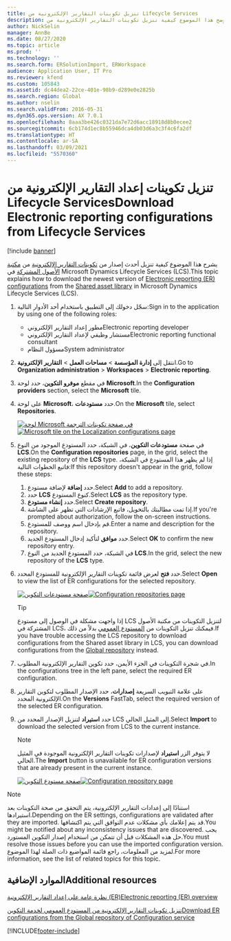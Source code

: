 ```yaml
---
title: تنزيل تكوينات التقارير الإلكترونية من Lifecycle Services
description: يوضح هذا الموضوع كيفية تنزيل تكوينات التقارير الإلكترونية من Microsoft Dynamics Lifecycle Services (LCS).
author: NickSelin
manager: AnnBe
ms.date: 08/27/2020
ms.topic: article
ms.prod: ''
ms.technology: ''
ms.search.form: ERSolutionImport, ERWorkspace
audience: Application User, IT Pro
ms.reviewer: kfend
ms.custom: 105843
ms.assetid: dc44dea2-22ce-401e-98b9-d289e0e2825b
ms.search.region: Global
ms.author: nselin
ms.search.validFrom: 2016-05-31
ms.dyn365.ops.version: AX 7.0.1
ms.openlocfilehash: 8aaa3be426c0321da7e72d6acc18918d8b0ecee2
ms.sourcegitcommit: 6cb174d1ec8b55946dca4db03d6a3c3f4c6fa2df
ms.translationtype: HT
ms.contentlocale: ar-SA
ms.lasthandoff: 03/09/2021
ms.locfileid: "5570360"
---
```

# <a name="download-electronic-reporting-configurations-from-lifecycle-services"></a><span data-ttu-id="1abac-103">تنزيل تكوينات إعداد التقارير الإلكترونية من Lifecycle Services</span><span class="sxs-lookup"><span data-stu-id="1abac-103">Download Electronic reporting configurations from Lifecycle Services</span></span>

[!include [banner](../includes/banner.md)]

<span data-ttu-id="1abac-104">يشرح هذا الموضوع كيفية تنزيل أحدث إصدار من [تكوينات التقارير الإلكترونية](general-electronic-reporting.md#Configuration) من [مكتبة الأصول المشتركة](../lifecycle-services/asset-library.md) في Microsoft Dynamics Lifecycle Services (LCS).</span><span class="sxs-lookup"><span data-stu-id="1abac-104">This topic explains how to download the newest version of [Electronic reporting (ER) configurations](general-electronic-reporting.md#Configuration) from the [Shared asset library](../lifecycle-services/asset-library.md) in Microsoft Dynamics Lifecycle Services (LCS).</span></span>

1. <span data-ttu-id="1abac-105">سجّل دخولك إلى التطبيق باستخدام أحد الأدوار التالية:</span><span class="sxs-lookup"><span data-stu-id="1abac-105">Sign in to the application by using one of the following roles:</span></span>

    - <span data-ttu-id="1abac-106">مطور إعداد التقارير الإلكتروني</span><span class="sxs-lookup"><span data-stu-id="1abac-106">Electronic reporting developer</span></span>
    - <span data-ttu-id="1abac-107">مستشار وظيفي لإعداد التقارير الإلكتروني</span><span class="sxs-lookup"><span data-stu-id="1abac-107">Electronic reporting functional consultant</span></span>
    - <span data-ttu-id="1abac-108">مسؤول النظام</span><span class="sxs-lookup"><span data-stu-id="1abac-108">System administrator</span></span>

2. <span data-ttu-id="1abac-109">انتقل إلى **إدارة المؤسسة** &gt; **مساحات العمل** &gt; **التقارير الإلكترونية**.</span><span class="sxs-lookup"><span data-stu-id="1abac-109">Go to **Organization administration** &gt; **Workspaces** &gt; **Electronic reporting**.</span></span>
3. <span data-ttu-id="1abac-110">في مقطع **موفرو التكوين**، حدد لوحة **Microsoft**.</span><span class="sxs-lookup"><span data-stu-id="1abac-110">In the **Configuration providers** section, select the **Microsoft** tile.</span></span>
4. <span data-ttu-id="1abac-111">على لوحة **Microsoft**، حدد **مستودعات**.</span><span class="sxs-lookup"><span data-stu-id="1abac-111">On the **Microsoft** tile, select **Repositories**.</span></span>

    <span data-ttu-id="1abac-112">[![لوحة Microsoft في صفحة تكوينات الترجمة](./media/update-er-from-lcs-for-ms-open-ms-repositories-list.png)](./media/update-er-from-lcs-for-ms-open-ms-repositories-list.png)</span><span class="sxs-lookup"><span data-stu-id="1abac-112">[![Microsoft tile on the Localization configurations page](./media/update-er-from-lcs-for-ms-open-ms-repositories-list.png)](./media/update-er-from-lcs-for-ms-open-ms-repositories-list.png)</span></span>

5. <span data-ttu-id="1abac-113">في صفحة **مستودعات التكوين**، في الشبكة، حدد المستودع الموجود من النوع **LCS**.</span><span class="sxs-lookup"><span data-stu-id="1abac-113">On the **Configuration repositories** page, in the grid, select the existing repository of the **LCS** type.</span></span> <span data-ttu-id="1abac-114">إذا لم يظهر هذا المستودع في الشبكة، فاتبع الخطوات التالية:</span><span class="sxs-lookup"><span data-stu-id="1abac-114">If this repository doesn't appear in the grid, follow these steps:</span></span>

    1. <span data-ttu-id="1abac-115">حدد **إضافة** لإضافة مستودع.</span><span class="sxs-lookup"><span data-stu-id="1abac-115">Select **Add** to add a repository.</span></span>
    2. <span data-ttu-id="1abac-116">حدد **LCS** كنوع المستودع.</span><span class="sxs-lookup"><span data-stu-id="1abac-116">Select **LCS** as the repository type.</span></span>
    3. <span data-ttu-id="1abac-117">حدد **إنشاء مستودع**.</span><span class="sxs-lookup"><span data-stu-id="1abac-117">Select **Create repository**.</span></span>
    4. <span data-ttu-id="1abac-118">إذا تمت مطالبتك بالتخويل، فاتبع الإرشادات التي تظهر على الشاشة.</span><span class="sxs-lookup"><span data-stu-id="1abac-118">If you're prompted about authorization, follow the on-screen instructions.</span></span>
    5. <span data-ttu-id="1abac-119">قم بإدخال اسم ووصف للمستودع.</span><span class="sxs-lookup"><span data-stu-id="1abac-119">Enter a name and description for the repository.</span></span>
    6. <span data-ttu-id="1abac-120">حدد **موافق** لتأكيد إدخال المستودع الجديد.</span><span class="sxs-lookup"><span data-stu-id="1abac-120">Select **OK** to confirm the new repository entry.</span></span>
    7. <span data-ttu-id="1abac-121">في الشبكة، حدد المستودع الجديد من النوع **LCS‎**.</span><span class="sxs-lookup"><span data-stu-id="1abac-121">In the grid, select the new repository of the **LCS** type.</span></span>

6. <span data-ttu-id="1abac-122">حدد **فتح** لعرض قائمة تكوينات التقارير الإلكترونية للمستودع المحدد.</span><span class="sxs-lookup"><span data-stu-id="1abac-122">Select **Open** to view the list of ER configurations for the selected repository.</span></span>

    <span data-ttu-id="1abac-123">[![صفحة مستودعات التكوين](./media/update-er-from-lcs-for-ms-make-lcs-repository.png)](./media/update-er-from-lcs-for-ms-make-lcs-repository.png)</span><span class="sxs-lookup"><span data-stu-id="1abac-123">[![Configuration repositories page](./media/update-er-from-lcs-for-ms-make-lcs-repository.png)](./media/update-er-from-lcs-for-ms-make-lcs-repository.png)</span></span>

    > [!TIP]
    > <span data-ttu-id="1abac-124">إذا واجهت مشكلة في الوصول إلى مستودع LCS لتنزيل التكوينات من مكتبة الأصول المشتركة في LCS، فيمكنك تنزيل التكوينات من [المستودع العمومي](er-download-configurations-global-repo.md) بدلاً من ذلك.</span><span class="sxs-lookup"><span data-stu-id="1abac-124">If you have trouble accessing the LCS repository to download configurations from the Shared asset library in LCS, you can download configurations from the [Global repository](er-download-configurations-global-repo.md) instead.</span></span>

7. <span data-ttu-id="1abac-125">في شجرة التكوينات في الجزء الأيمن، حدد تكوين التقارير الإلكترونية المطلوب.</span><span class="sxs-lookup"><span data-stu-id="1abac-125">In the configurations tree in the left pane, select the required ER configuration.</span></span>
8. <span data-ttu-id="1abac-126">على علامة التبويب السريعة **إصدارات**، حدد الإصدار المطلوب لتكوين التقارير الإلكترونية المحدد.</span><span class="sxs-lookup"><span data-stu-id="1abac-126">On the **Versions** FastTab, select the required version of the selected ER configuration.</span></span>
9. <span data-ttu-id="1abac-127">حدد **استيراد** لتنزيل الإصدار المحدد من LCS إلى المثيل الحالي.</span><span class="sxs-lookup"><span data-stu-id="1abac-127">Select **Import** to download the selected version from LCS to the current instance.</span></span>

    > [!NOTE]
    > <span data-ttu-id="1abac-128">لا يتوفر الزر **استيراد** لإصدارات تكوينات التقارير الإلكترونية الموجودة في المثيل الحالي.</span><span class="sxs-lookup"><span data-stu-id="1abac-128">The **Import** button is unavailable for ER configuration versions that are already present in the current instance.</span></span>

    <span data-ttu-id="1abac-129">[![صفحة مستودع التكوين](./media/update-er-from-lcs-for-ms-download-configuration.png)](./media/update-er-from-lcs-for-ms-download-configuration.png)</span><span class="sxs-lookup"><span data-stu-id="1abac-129">[![Configuration repository page](./media/update-er-from-lcs-for-ms-download-configuration.png)](./media/update-er-from-lcs-for-ms-download-configuration.png)</span></span>

> [!NOTE]
> <span data-ttu-id="1abac-130">استنادًا إلى إعدادات التقارير الإلكترونية، يتم التحقق من صحة التكوينات بعد استيرادها.</span><span class="sxs-lookup"><span data-stu-id="1abac-130">Depending on the ER settings, configurations are validated after they are imported.</span></span> <span data-ttu-id="1abac-131">قد يتم إعلامك بأي مشكلات عدم التوافق التي يتم اكتشافها.</span><span class="sxs-lookup"><span data-stu-id="1abac-131">You might be notified about any inconsistency issues that are discovered.</span></span> <span data-ttu-id="1abac-132">يجب حل هذه المشكلات قبل أن تتمكن من استخدام إصدار التكوين المستورد.</span><span class="sxs-lookup"><span data-stu-id="1abac-132">You must resolve those issues before you can use the imported configuration version.</span></span> <span data-ttu-id="1abac-133">لمزيد من المعلومات، راجع قائمة المواضيع ذات الصلة لهذا الموضوع.</span><span class="sxs-lookup"><span data-stu-id="1abac-133">For more information, see the list of related topics for this topic.</span></span>

## <a name="additional-resources"></a><span data-ttu-id="1abac-134">الموارد الإضافية</span><span class="sxs-lookup"><span data-stu-id="1abac-134">Additional resources</span></span>

[<span data-ttu-id="1abac-135">نظرة عامة على إعداد التقارير الإلكترونية (ER)</span><span class="sxs-lookup"><span data-stu-id="1abac-135">Electronic reporting (ER) overview</span></span>](general-electronic-reporting.md)

[<span data-ttu-id="1abac-136">تنزيل تكوينات التقارير الإلكترونية من المستودع العمومي لخدمة التكوين</span><span class="sxs-lookup"><span data-stu-id="1abac-136">Download ER configurations from the Global repository of Configuration service</span></span>](er-download-configurations-global-repo.md)


[!INCLUDE[footer-include](../../../includes/footer-banner.md)]